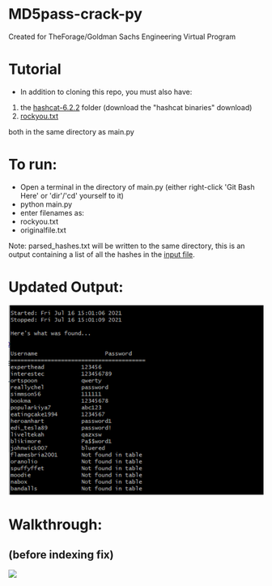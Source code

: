 # MD5pass-crack-py
Created for TheForage/Goldman Sachs Engineering Virtual Program

# Tutorial
- In addition to cloning this repo, you must also have: 
1) the [hashcat-6.2.2](https://hashcat.net/hashcat/) folder (download the "hashcat binaries" download)
2) [rockyou.txt](https://github.com/brannondorsey/naive-hashcat/releases/download/data/rockyou.txt)

both in the same directory as main.py

# To run:
- Open a terminal in the directory of main.py (either right-click 'Git Bash Here' or 'dir'/'cd' yourself to it)
- python main.py
- enter filenames as:
-    rockyou.txt
-    originalfile.txt

Note: parsed_hashes.txt will be written to the same directory, this is an output containing a list of all the hashes in the [input file](originalfile.txt).

# Updated Output:
![](capture1.PNG)


# Walkthrough:
## (before indexing fix)
![](walkthrough.gif)
